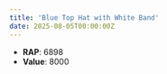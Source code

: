 ```yaml
---
title: 'Blue Top Hat with White Band'
date: 2025-08-05T00:00:00Z
---
```

- **RAP**: 6898
- **Value**: 8000
